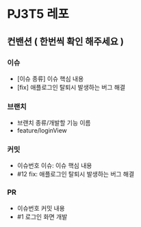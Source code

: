 # PJ3T5 레포


## 컨밴션 ( 한번씩 확인 해주세요 )

### 이슈

- [이슈 종류] 이슈 핵심 내용
- [fix] 애플로그인 탈퇴시 발생하는 버그 해결

### 브랜치

- 브랜치 종류/개발할 기능 이름
- feature/loginView

### 커밋

- 이슈번호 이슈:  이슈 핵심 내용
- #12 fix: 애플로그인 탈퇴시 발생하는 버그 해결

### PR

- 이슈번호 커밋 내용
- #1 로그인 화면 개발
